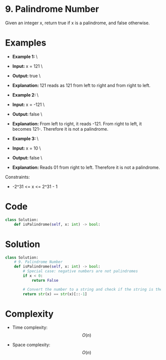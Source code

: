 # 9. Palindrome Number
Given an integer x, return true if x is a
palindrome, and false otherwise.


# Examples
- <strong> Example 1: </strong> \
- <strong> Input: </strong>  x = 121 \
- <strong> Output: </strong> true \
- <strong> Explanation: </strong> 121 reads as 121 from left to right and from right to left. 


- <strong> Example 2: </strong> \
- <strong> Input: </strong> x = -121 \
- <strong> Output: </strong> false \
- <strong> Explanation: </strong> From left to right, it reads -121. From right to left, it becomes 121-. Therefore it is not a palindrome.


- <strong> Example 3: </strong> \
- <strong> Input: </strong> x = 10 \
- <strong> Output: </strong> false \
- <strong> Explanation: </strong> Reads 01 from right to left. Therefore it is not a palindrome.

Constraints:
- -2^31 <= x <= 2^31 - 1


# Code
```python
class Solution:
    def isPalindrome(self, x: int) -> bool:
```

# Solution
```python
class Solution:
    # 9. Palindrome Number
    def isPalindrome(self, x: int) -> bool:
        # Special case: negative numbers are not palindromes
        if x < 0:
            return False

        # Convert the number to a string and check if the string is the same forwards and backwards
        return str(x) == str(x)[::-1]
```


# Complexity
- Time complexity: \
$$O(n)$$

- Space complexity: \
$$O(n)$$